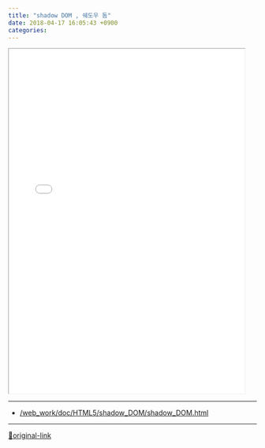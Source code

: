 ```yaml
---
title: "shadow DOM , 쉐도우 돔"
date: 2018-04-17 16:05:43 +0900
categories: 
---
```

  

<iframe frameborder="1" height="700" src="/web_work/doc/HTML5/shadow_DOM/shadow_DOM.html" style="border-width: 1px;" width="95%"></iframe>



***
+ [/web_work/doc/HTML5/shadow_DOM/shadow_DOM.html](/web_work/doc/HTML5/shadow_DOM/shadow_DOM.html)


***
[🔗original-link](http://www.mins01.com/mh/tech/read/1152)
